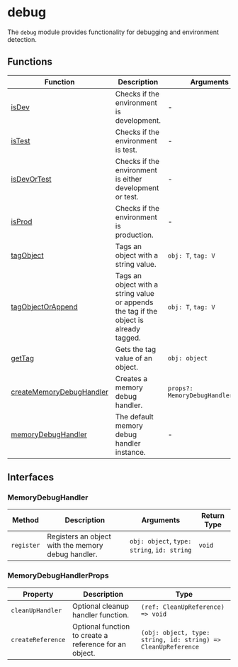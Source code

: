# debug

The `debug` module provides functionality for debugging and environment detection.

## Functions

| Function                                      | Description                                                                            | Arguments                         | Return Type                                                                                       |
|-----------------------------------------------|----------------------------------------------------------------------------------------|-----------------------------------|---------------------------------------------------------------------------------------------------|
| [isDev](is-dev.ts)                            | Checks if the environment is development.                                              | -                                 | `boolean`                                                                                         |
| [isTest](is-test.ts)                          | Checks if the environment is test.                                                     | -                                 | `boolean`                                                                                         |
| [isDevOrTest](is-dev-or-test.ts)              | Checks if the environment is either development or test.                               | -                                 | `boolean`                                                                                         |
| [isProd](is-prod.ts)                          | Checks if the environment is production.                                               | -                                 | `boolean`                                                                                         |
| [tagObject](tag-object.ts)                    | Tags an object with a string value.                                                    | `obj: T`, `tag: V`                | `TaggedObject<T, V>`                                                                              |
| [tagObjectOrAppend](tag-object.ts)            | Tags an object with a string value or appends the tag if the object is already tagged. | `obj: T`, `tag: V`                | ``T extends TaggedObject<infer U, infer N> ? TaggedObject<U, \`${N}${V}\`> : TaggedObject<T, V>`` |
| [getTag](tag-object.ts)                       | Gets the tag value of an object.                                                       | `obj: object`                     | `string`                                                                                          |
| [createMemoryDebugHandler](memory-handler.ts) | Creates a memory debug handler.                                                        | `props?: MemoryDebugHandlerProps` | `MemoryDebugHandler`                                                                              |
| [memoryDebugHandler](memory-handler.ts)       | The default memory debug handler instance.                                             | -                                 | `MemoryDebugHandler`                                                                              |

## Interfaces

### MemoryDebugHandler

| Method     | Description                                        | Arguments                                   | Return Type |
|------------|----------------------------------------------------|---------------------------------------------|-------------|
| `register` | Registers an object with the memory debug handler. | `obj: object`, `type: string`, `id: string` | `void`      |

### MemoryDebugHandlerProps

| Property          | Description                                            | Type                                                          |
|-------------------|--------------------------------------------------------|---------------------------------------------------------------|
| `cleanUpHandler`  | Optional cleanup handler function.                     | `(ref: CleanUpReference) => void`                             |
| `createReference` | Optional function to create a reference for an object. | `(obj: object, type: string, id: string) => CleanUpReference` |

